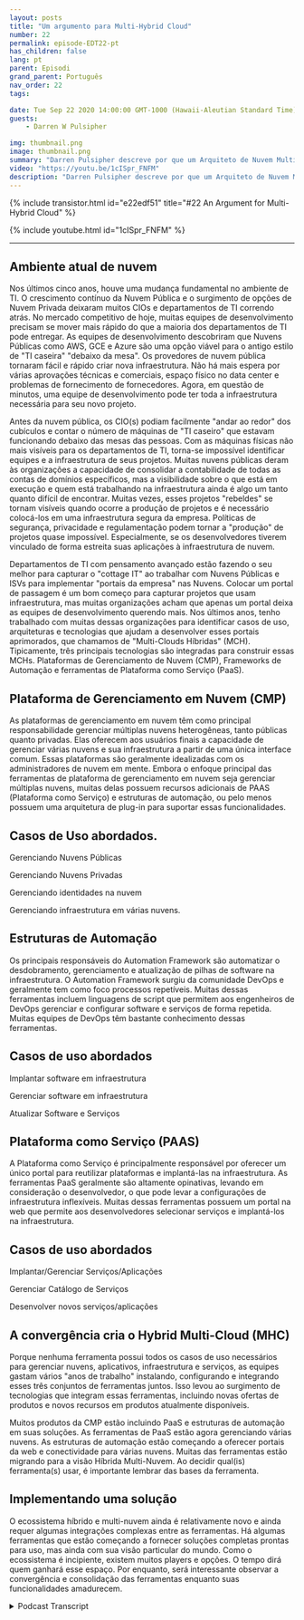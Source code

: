 ```yaml
---
layout: posts
title: "Um argumento para Multi-Hybrid Cloud"
number: 22
permalink: episode-EDT22-pt
has_children: false
lang: pt
parent: Episodi
grand_parent: Português
nav_order: 22
tags:

date: Tue Sep 22 2020 14:00:00 GMT-1000 (Hawaii-Aleutian Standard Time)
guests:
    - Darren W Pulsipher

img: thumbnail.png
image: thumbnail.png
summary: "Darren Pulsipher descreve por que um Arquiteto de Nuvem Multi-Híbrida pode estar presente no seu Data Center. A maioria das organizações já possui todos os ingredientes necessários. Elas só precisam saber como eles se encaixam juntos."
video: "https://youtu.be/1cISpr_FNFM"
description: "Darren Pulsipher descreve por que um Arquiteto de Nuvem Multi-Híbrida pode estar presente no seu Data Center. A maioria das organizações já possui todos os ingredientes necessários. Elas só precisam saber como eles se encaixam juntos."
---
```


<div>
{% include transistor.html id="e22edf51" title="#22 An Argument for Multi-Hybrid Cloud" %}

{% include youtube.html id="1cISpr_FNFM" %}
</div>

---

## Ambiente atual de nuvem

Nos últimos cinco anos, houve uma mudança fundamental no ambiente de TI. O crescimento contínuo da Nuvem Pública e o surgimento de opções de Nuvem Privada deixaram muitos CIOs e departamentos de TI correndo atrás. No mercado competitivo de hoje, muitas equipes de desenvolvimento precisam se mover mais rápido do que a maioria dos departamentos de TI pode entregar. As equipes de desenvolvimento descobriram que Nuvens Públicas como AWS, GCE e Azure são uma opção viável para o antigo estilo de "TI caseira" "debaixo da mesa". Os provedores de nuvem pública tornaram fácil e rápido criar nova infraestrutura. Não há mais espera por várias aprovações técnicas e comerciais, espaço físico no data center e problemas de fornecimento de fornecedores. Agora, em questão de minutos, uma equipe de desenvolvimento pode ter toda a infraestrutura necessária para seu novo projeto.

Antes da nuvem pública, os CIO(s) podiam facilmente "andar ao redor" dos cubículos e contar o número de máquinas de "TI caseiro" que estavam funcionando debaixo das mesas das pessoas. Com as máquinas físicas não mais visíveis para os departamentos de TI, torna-se impossível identificar equipes e a infraestrutura de seus projetos. Muitas nuvens públicas deram às organizações a capacidade de consolidar a contabilidade de todas as contas de domínios específicos, mas a visibilidade sobre o que está em execução e quem está trabalhando na infraestrutura ainda é algo um tanto quanto difícil de encontrar. Muitas vezes, esses projetos "rebeldes" se tornam visíveis quando ocorre a produção de projetos e é necessário colocá-los em uma infraestrutura segura da empresa. Políticas de segurança, privacidade e regulamentação podem tornar a "produção" de projetos quase impossível. Especialmente, se os desenvolvedores tiverem vinculado de forma estreita suas aplicações à infraestrutura de nuvem.

Departamentos de TI com pensamento avançado estão fazendo o seu melhor para capturar o "cottage IT" ao trabalhar com Nuvens Públicas e ISVs para implementar "portais da empresa" nas Nuvens. Colocar um portal de passagem é um bom começo para capturar projetos que usam infraestrutura, mas muitas organizações acham que apenas um portal deixa as equipes de desenvolvimento querendo mais. Nos últimos anos, tenho trabalhado com muitas dessas organizações para identificar casos de uso, arquiteturas e tecnologias que ajudam a desenvolver esses portais aprimorados, que chamamos de "Multi-Clouds Híbridas" (MCH). Tipicamente, três principais tecnologias são integradas para construir essas MCHs. Plataformas de Gerenciamento de Nuvem (CMP), Frameworks de Automação e ferramentas de Plataforma como Serviço (PaaS).

## Plataforma de Gerenciamento em Nuvem (CMP)

As plataformas de gerenciamento em nuvem têm como principal responsabilidade gerenciar múltiplas nuvens heterogêneas, tanto públicas quanto privadas. Elas oferecem aos usuários finais a capacidade de gerenciar várias nuvens e sua infraestrutura a partir de uma única interface comum. Essas plataformas são geralmente idealizadas com os administradores de nuvem em mente. Embora o enfoque principal das ferramentas de plataforma de gerenciamento em nuvem seja gerenciar múltiplas nuvens, muitas delas possuem recursos adicionais de PAAS (Plataforma como Serviço) e estruturas de automação, ou pelo menos possuem uma arquitetura de plug-in para suportar essas funcionalidades.

## Casos de Uso abordados.

Gerenciando Nuvens Públicas

Gerenciando Nuvens Privadas

Gerenciando identidades na nuvem

Gerenciando infraestrutura em várias nuvens.

## Estruturas de Automação

Os principais responsáveis do Automation Framework são automatizar o desdobramento, gerenciamento e atualização de pilhas de software na infraestrutura. O Automation Framework surgiu da comunidade DevOps e geralmente tem como foco processos repetíveis. Muitas dessas ferramentas incluem linguagens de script que permitem aos engenheiros de DevOps gerenciar e configurar software e serviços de forma repetida. Muitas equipes de DevOps têm bastante conhecimento dessas ferramentas.

## Casos de uso abordados

Implantar software em infraestrutura

Gerenciar software em infraestrutura

Atualizar Software e Serviços

## Plataforma como Serviço (PAAS)

A Plataforma como Serviço é principalmente responsável por oferecer um único portal para reutilizar plataformas e implantá-las na infraestrutura. As ferramentas PaaS geralmente são altamente opinativas, levando em consideração o desenvolvedor, o que pode levar a configurações de infraestrutura inflexíveis. Muitas dessas ferramentas possuem um portal na web que permite aos desenvolvedores selecionar serviços e implantá-los na infraestrutura.

## Casos de uso abordados

Implantar/Gerenciar Serviços/Aplicações

Gerenciar Catálogo de Serviços

Desenvolver novos serviços/aplicações

## A convergência cria o Hybrid Multi-Cloud (MHC)

Porque nenhuma ferramenta possui todos os casos de uso necessários para gerenciar nuvens, aplicativos, infraestrutura e serviços, as equipes gastam vários "anos de trabalho" instalando, configurando e integrando esses três conjuntos de ferramentas juntos. Isso levou ao surgimento de tecnologias que integram essas ferramentas, incluindo novas ofertas de produtos e novos recursos em produtos atualmente disponíveis.

Muitos produtos da CMP estão incluindo PaaS e estruturas de automação em suas soluções. As ferramentas de PaaS estão agora gerenciando várias nuvens. As estruturas de automação estão começando a oferecer portais da web e conectividade para várias nuvens. Muitas das ferramentas estão migrando para a visão Híbrida Multi-Nuvem. Ao decidir qual(is) ferramenta(s) usar, é importante lembrar das bases da ferramenta.

## Implementando uma solução

O ecossistema híbrido e multi-nuvem ainda é relativamente novo e ainda requer algumas integrações complexas entre as ferramentas. Há algumas ferramentas que estão começando a fornecer soluções completas prontas para uso, mas ainda com sua visão particular do mundo. Como o ecossistema é incipiente, existem muitos players e opções. O tempo dirá quem ganhará esse espaço. Por enquanto, será interessante observar a convergência e consolidação das ferramentas enquanto suas funcionalidades amadurecem.



<details>
<summary> Podcast Transcript </summary>

<p></p>

</details>
